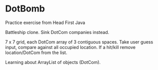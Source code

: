 # DotBomb
Practice exercise from Head First Java

Battleship clone. Sink DotCom companies instead.

7 x 7 grid, each DotCom array of 3 contiguous spaces.
Take user guess input, compare against all occupied location.
If a hit/kill remove location/DotCom from the list.

Learning about ArrayList of objects (DotCom).
